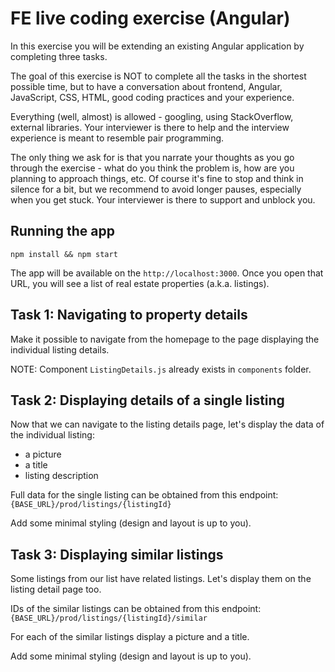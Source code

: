 # FE live coding exercise (Angular)

In this exercise you will be extending an existing Angular application by completing three tasks.

The goal of this exercise is NOT to complete all the tasks in the shortest possible time, but to have a conversation about frontend, Angular, JavaScript, CSS, HTML, good coding practices and your experience.

Everything (well, almost) is allowed - googling, using StackOverflow, external libraries. Your interviewer is there to help and the interview experience is meant to resemble pair programming.

The only thing we ask for is that you narrate your thoughts as you go through the exercise - what do you think the problem is, how are you planning to approach things, etc. Of course it's fine to stop and think in silence for a bit, but we recommend to avoid longer pauses, especially when you get stuck. Your interviewer is there to support and unblock you.

## Running the app

`npm install && npm start`

The app will be available on the `http://localhost:3000`.
Once you open that URL, you will see a list of real estate properties (a.k.a. listings).

## Task 1: Navigating to property details

Make it possible to navigate from the homepage to the page displaying the individual listing details.

NOTE: Component `ListingDetails.js` already exists in `components` folder.

## Task 2: Displaying details of a single listing

Now that we can navigate to the listing details page, let's display the data of the individual listing:
- a picture
- a title
- listing description

Full data for the single listing can be obtained from this endpoint: `{BASE_URL}/prod/listings/{listingId}`

Add some minimal styling (design and layout is up to you).

## Task 3: Displaying similar listings

Some listings from our list have related listings. Let's display them on the listing detail page too.

IDs of the similar listings can be obtained from this endpoint: `{BASE_URL}/prod/listings/{listingId}/similar`

For each of the similar listings display a picture and a title.

Add some minimal styling (design and layout is up to you).

